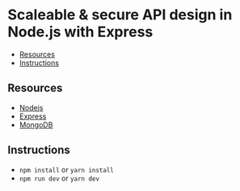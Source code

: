 # Scaleable & secure API design in Node.js with Express

- [Resources](#resources)
- [Instructions](#instructions)

## Resources
* [Nodejs](https://nodejs.org/en/)
* [Express](https://expressjs.com/)
* [MongoDB](https://www.mongodb.com/)

## Instructions 
* `npm install` or `yarn install`
* `npm run dev` or `yarn dev`
